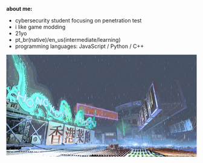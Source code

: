 **about me:**
- cybersecurity student focusing on penetration test
- i like game modding
- 21yo
- pt_br(native)/en_us(intermediate/learning)
- programming languages: JavaScript / Python / C++

![sf3-yang-stage](sf3-3rd-strike-yang-stage-hongkong.gif)
#



